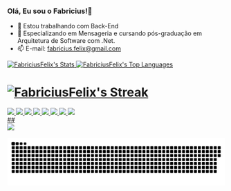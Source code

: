 ### Olá, Eu sou o Fabricius!👋

- 🔭 Estou trabalhando com Back-End
- 🌱 Especializando em Mensageria e cursando pós-graduação em Arquitetura de Software com .Net.
- 📫 E-mail: fabricius.felix@gmail.com

<div>
  <a href="https://github.com/FabriciusFelix">
    
  ![FabriciusFelix's Stats](https://github-readme-stats.vercel.app/api?username=FabriciusFelix&theme=midnight-purple&show_icons=true&hide_border=false&count_private=true)
  ![FabriciusFelix's Top Languages](https://github-readme-stats.vercel.app/api/top-langs/?username=FabriciusFelix&theme=midnight-purple&show_icons=true&hide_border=false&layout=compact)
 #  ![FabriciusFelix's Streak](https://github-readme-streak-stats.herokuapp.com/?user=FabriciusFelix&theme=midnight-purple&hide_border=false)

<div style='justify-content : center;'>
    <img src="https://cdn.jsdelivr.net/gh/devicons/devicon@latest/icons/dotnetcore/dotnetcore-original.svg" width=11% />
    <img src="https://cdn.jsdelivr.net/gh/devicons/devicon@latest/icons/angular/angular-original.svg" width=12% />  
    <img src="https://cdn.jsdelivr.net/gh/devicons/devicon@latest/icons/microsoftsqlserver/microsoftsqlserver-plain-wordmark.svg"  width=12% />
    <img src="https://cdn.jsdelivr.net/gh/devicons/devicon@latest/icons/azuredevops/azuredevops-original.svg" width=12%/>
    <img src="https://cdn.jsdelivr.net/gh/devicons/devicon@latest/icons/html5/html5-original.svg" width=12%/>
    <img src="https://cdn.jsdelivr.net/gh/devicons/devicon@latest/icons/css3/css3-original.svg" width=12%/>
    <img src="https://cdn.jsdelivr.net/gh/devicons/devicon@latest/icons/javascript/javascript-original.svg"  width=12% />    
    <img src="https://cdn.jsdelivr.net/gh/devicons/devicon@latest/icons/python/python-original.svg" width=12% />
</div> 
</div>
  ##
<div>
  <a href="https://www.linkedin.com/in/Fabricius-Felix/"><img src="https://img.shields.io/badge/LinkedIn-0077B5?style=for-the-badge&logo=linkedin&logoColor=white" target="_blank" /></a>
</div>

![Snake animation](https://github.com/FabriciusFelix/FabriciusFelix/blob/output/github-contribution-grid-snake.svg)
